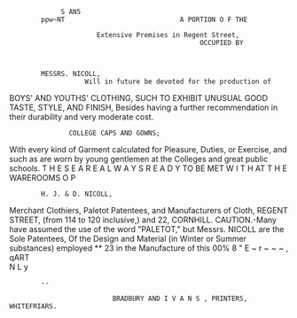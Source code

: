                  S AN5
            ppw~NT                             A PORTION O F THE

                          Extensive Premises in Regent Street,
                                                    OCCUPIED BY



            MESSRS. NICOLL,
                       Will in future be devoted for the production of

BOYS' AND YOUTHS' CLOTHING,
                                                 SUCH TO       EXHIBIT
            UNUSUAL GOOD TASTE, STYLE, AND FINISH,
Besides having a further recommendation in their durability and very moderate cost.




                   COLLEGE CAPS AND GOWNS;
With every kind of Garment calculated for Pleasure, Duties, or Exercise, and such
    as are worn by young gentlemen at the Colleges and great public schools.
                 T H E S E A R E A L W A Y S R E A D Y TO BE   MET W I T H AT T H E WAREROOMS O P

            H. J. & D. NICOLL,
  Merchant Clothiers, Paletot Patentees, and
          Manufacturers of Cloth,
     REGENT STREET, (from 114 to 120 inclusive,) and 22, CORNHILL.
 CAUTION.-Many                have assumed the use of the word "PALETOT,"                                but
           Messrs. NICOLL are the Sole Patentees,
                                  Of the Design and Material
                          (in Winter or Summer substances) employed
                                                                                                     **
                                                                                                    23
                                  in the Manufacture of this                                  00%
                           8
                                " E ~ r ~ ~ ~ , qART\
                                                  N L y

            --

                              BRADBURY AND I V A N S , PRINTERS, WHITEFRIARS.
